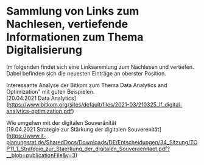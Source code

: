 # Sammlung von Links zum Nachlesen, vertiefende Informationen zum Thema Digitalisierung

Im folgenden findet sich eine Linksammlung zum Nachlesen und vertiefen. Dabei befinden sich die neuesten Einträge an oberster Position.     

Interessante Analyse der Bitkom zum Thema Data Analytics and Optimization" mit guten Beispielen.      
[20.04.2021 Data Analytics] (https://www.bitkom.org/sites/default/files/2021-03/210325_lf_digital-analytics-optimization.pdf)      

Wie umgehen mit der digitalen Souveränität      
[19.04.2021 Strategie zur Stärkung der digitalen Souverenität] (https://www.it-planungsrat.de/SharedDocs/Downloads/DE/Entscheidungen/34_Sitzung/TOP11_1_Strategie_zur_Staerkung_der_digitalen_Souveraenitaet.pdf?__blob=publicationFile&v=3)



